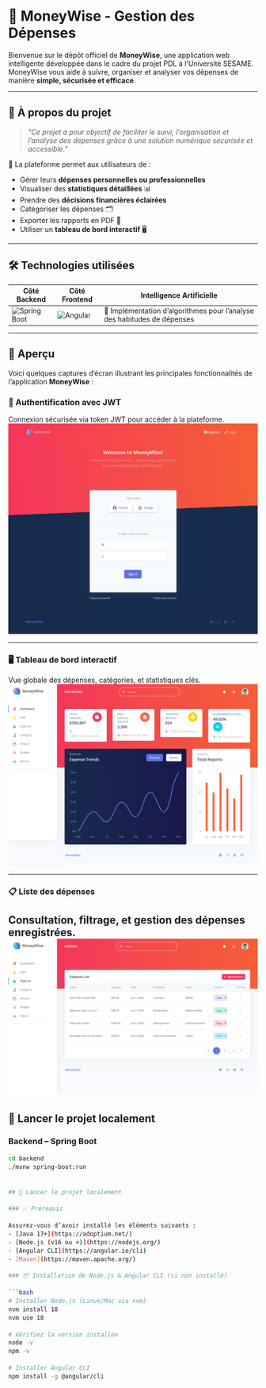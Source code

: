 # 💸 MoneyWise - Gestion des Dépenses

Bienvenue sur le dépôt officiel de **MoneyWise**, une application web intelligente développée dans le cadre du projet PDL à l'Université SESAME.  
MoneyWise vous aide à suivre, organiser et analyser vos dépenses de manière **simple, sécurisée et efficace**.  

---

## 🧠 À propos du projet

> _"Ce projet a pour objectif de faciliter le suivi, l'organisation et l’analyse des dépenses grâce à une solution numérique sécurisée et accessible."_  

🎯 La plateforme permet aux utilisateurs de :  
- Gérer leurs **dépenses personnelles ou professionnelles**  
- Visualiser des **statistiques détaillées** 📊  
- Prendre des **décisions financières éclairées**  
- Catégoriser les dépenses 🗂️  
- Exporter les rapports en PDF 📄  
- Utiliser un **tableau de bord interactif** 🖥️  

---

## 🛠️ Technologies utilisées

| Côté Backend | Côté Frontend | Intelligence Artificielle |
|--------------|----------------|---------------------------|
| ![Spring Boot](https://img.shields.io/badge/Spring%20Boot-6DB33F?style=for-the-badge&logo=spring-boot&logoColor=white) | ![Angular](https://img.shields.io/badge/Angular-DD0031?style=for-the-badge&logo=angular&logoColor=white) | 🧠 Implémentation d’algorithmes pour l’analyse des habitudes de dépenses |

---

## 📸 Aperçu
 

Voici quelques captures d’écran illustrant les principales fonctionnalités de l’application **MoneyWise** :

### 🔐 Authentification avec JWT
Connexion sécurisée via token JWT pour accéder à la plateforme.
![Login](./screenshots/login.png)

---

### 🖥️ Tableau de bord interactif
Vue globale des dépenses, catégories, et statistiques clés.
![Dashboard](./screenshots/dashboard1.png)

---

### 📋 Liste des dépenses
Consultation, filtrage, et gestion des dépenses enregistrées.
![Liste des dépenses](./screenshots/liste-depense.png)
---

## 🚀 Lancer le projet localement

### Backend – Spring Boot

```bash
cd backend
./mvnw spring-boot:run


## 🚀 Lancer le projet localement

### ✅ Prérequis

Assurez-vous d’avoir installé les éléments suivants :
- [Java 17+](https://adoptium.net/)
- [Node.js (v16 ou +)](https://nodejs.org/)
- [Angular CLI](https://angular.io/cli)
- [Maven](https://maven.apache.org/)

### 📦 Installation de Node.js & Angular CLI (si non installé)

```bash
# Installer Node.js (Linux/Mac via nvm)
nvm install 18
nvm use 18

# Vérifiez la version installée
node -v
npm -v

# Installer Angular CLI
npm install -g @angular/cli




